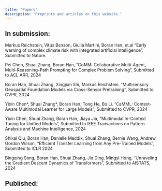 ```yaml
---
title: "Papers"
description: "Preprints and articles on this website."
---
```


## In submission: 

Markus Reichstein, Vitus Benson, Giulia Martini, Boran Han, et.al “Early warning of complex climate risk with integrated artificial intelligence”. Submitted to Nature.

Pei Chen, Shuai Zhang, Boran Han, “CoMM: Collaborative Multi-Agent, Multi-Reasoning-Path Prompting for Complex Problem Solving”, Submitted to ACL ARR, 2024

Boran Han, Shuai Zhang, Xingjian Shi, Markus Reichstein. “Multisensory Geospatial Foundation Models via Cross-Sensor Pretraining”, Submitted to CVPR, 2024

Yixin Chen*, Shuai Zhang*, Boran Han, Tong He, Bo Li. “CaMML: Context-Aware Multimodal Learner for Large Models”, Submitted to CVPR, 2024

Yixin Chen, Shuai Zhang, Boran Han, Jiaya Jia, “Multimodal In-Context Tuning for Unified Models”, Submitted to IEEE Transactions on Pattern Analysis and Machine Intelligence, 2024

Shikai Qiu, Boran Han, Danielle Maddix, Shuai Zhang, Bernie Wang, Andrew Gordon Wilson, “Efficient Transfer Learning from Any Pre-Trained Models”, Submitted to ICLR 2024

Bingqing Song, Boran Han, Shuai Zhang, Jie Ding, Mingyi Hong, “Unraveling the Gradient Descent Dynamics of Transformers”, Submitted to AISTATS, 2024

## Published: 
